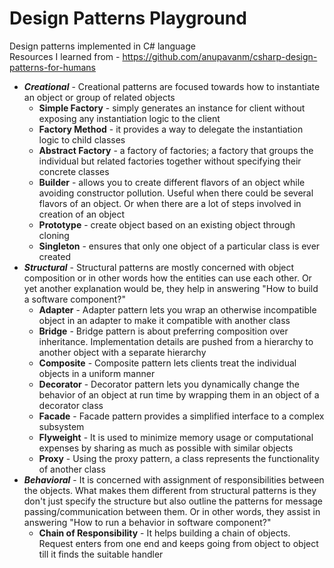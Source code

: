 # Design Patterns Playground
Design patterns implemented in C# language \
Resources I learned from - https://github.com/anupavanm/csharp-design-patterns-for-humans

- ___Creational___ - Creational patterns are focused towards how to instantiate an object or group of related objects
  * __Simple Factory__ - simply generates an instance for client without exposing any instantiation logic to the client
  * __Factory Method__ - it provides a way to delegate the instantiation logic to child classes
  * __Abstract Factory__ - a factory of factories; a factory that groups the individual but related factories together without specifying their concrete classes
  * __Builder__ - allows you to create different flavors of an object while avoiding constructor pollution. Useful when there could be several flavors of an object. Or when there are a lot of steps involved in creation of an object
  * __Prototype__ - create object based on an existing object through cloning
  * __Singleton__ - ensures that only one object of a particular class is ever created
- ___Structural___ - Structural patterns are mostly concerned with object composition or in other words how the entities can use each other. Or yet another explanation would be, they help in answering "How to build a software component?"
  * __Adapter__ - Adapter pattern lets you wrap an otherwise incompatible object in an adapter to make it compatible with another class
  * __Bridge__ - Bridge pattern is about preferring composition over inheritance. Implementation details are pushed from a hierarchy to another object with a separate hierarchy
  * __Composite__ - Composite pattern lets clients treat the individual objects in a uniform manner
  * __Decorator__ - Decorator pattern lets you dynamically change the behavior of an object at run time by wrapping them in an object of a decorator class
  * __Facade__ - Facade pattern provides a simplified interface to a complex subsystem
  * __Flyweight__ - It is used to minimize memory usage or computational expenses by sharing as much as possible with similar objects
  * __Proxy__ - Using the proxy pattern, a class represents the functionality of another class
- ___Behavioral___ - It is concerned with assignment of responsibilities between the objects. What makes them different from structural patterns is they don't just specify the structure but also outline the patterns for message passing/communication between them. Or in other words, they assist in answering "How to run a behavior in software component?"
  * __Chain of Responsibility__ - It helps building a chain of objects. Request enters from one end and keeps going from object to object till it finds the suitable handler
